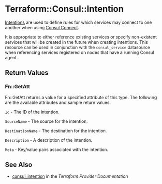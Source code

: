 # Terraform::Consul::Intention

[Intentions](https://www.consul.io/docs/connect/intentions.html) are used to define
rules for which services may connect to one another when using [Consul Connect](https://www.consul.io/docs/connect/index.html).

It is appropriate to either reference existing services or specify non-existent services
that will be created in the future when creating intentions. This resource can be used
in conjunction with the `consul_service` datasource when referencing services
registered on nodes that have a running Consul agent.

## Return Values

### Fn::GetAtt

Fn::GetAtt returns a value for a specified attribute of this type. The following are the available attributes and sample return values.

`Id` - The ID of the intention.

`SourceName` - The source for the intention.

`DestinationName` - The destination for the intention.

`Description` - A description of the intention.

`Meta` - Key/value pairs associated with the intention.

## See Also

* [consul_intention](https://www.terraform.io/docs/providers/consul/r/intention.html) in the _Terraform Provider Documentation_